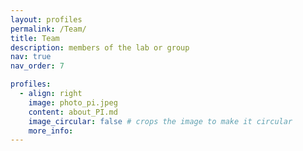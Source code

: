```yaml
---
layout: profiles
permalink: /Team/
title: Team
description: members of the lab or group
nav: true
nav_order: 7

profiles:
  - align: right
    image: photo_pi.jpeg
    content: about_PI.md
    image_circular: false # crops the image to make it circular
    more_info: 
---
```

